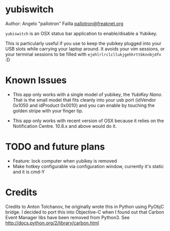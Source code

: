 yubiswitch
==========

Author: Angelo "pallotron" Failla <pallotron@freaknet.org>

`yubiswitch` is an OSX status bar application to enable/disable a Yubikey.

This is particularly useful if you use to keep the yubikey plugged into your
USB slots while carrying your laptop around. It avoids your vim sessions, or
your terminal sessions to be filled with `ejehlrlrclcllukjgehhrttbknnbjdfn` :D

Known Issues
============

* This app only works with a single model of yubikey, the *YubiKey Nano*.
That is the small model that fits cleanly into your usb port (idVendor 0x1050
and idProduct 0x0010) and you can enable by touching the golden stripe with
your finger tip.

* This app only works with recent version of OSX because it relies on the
Notification Centre. 10.8.x and above would do it.

TODO and future plans
=====================

* Feature: lock computer when yubikey is removed
* Make hotkey configurable via configuration window, currently it's static and
it is cmd-Y

Credits
=======

Credits to Anton Tolchanov, he originally wrote this in Python using PyObjC
bridge. I decided to port this into Objective-C when I found out that Carbon
Event Manager libs have been removed from Python3.
See http://docs.python.org/2/library/carbon.html
